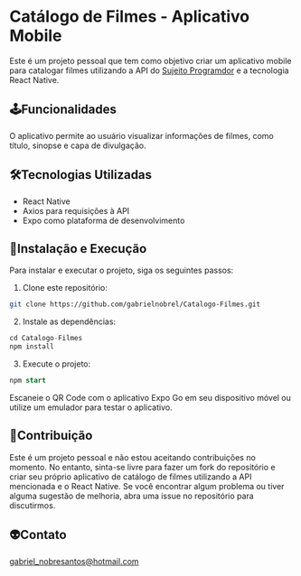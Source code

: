 # Catálogo de Filmes - Aplicativo Mobile

Este é um projeto pessoal que tem como objetivo criar um aplicativo mobile para catalogar filmes utilizando a API do [Sujeito Programdor](https://sujeitoprogramador.com/r-api/?api=filmes) e a tecnologia React Native.

## 🕹Funcionalidades
O aplicativo permite ao usuário visualizar informações de filmes, como título, sinopse e capa de divulgação.

## 🛠️Tecnologias Utilizadas
* React Native
* Axios para requisições à API
* Expo como plataforma de desenvolvimento

## :electric_plug:Instalação e Execução
Para instalar e executar o projeto, siga os seguintes passos:

1. Clone este repositório:
~~~bash 
git clone https://github.com/gabrielnobrel/Catalogo-Filmes.git
~~~
2. Instale as dependências:
~~~javascript
cd Catalogo-Filmes 
npm install
~~~
3. Execute o projeto:
~~~sql
npm start
~~~

Escaneie o QR Code com o aplicativo Expo Go em seu dispositivo móvel ou utilize um emulador para testar o aplicativo.

## 🦾Contribuição
Este é um projeto pessoal e não estou aceitando contribuições no momento. No entanto, sinta-se livre para fazer um fork do repositório e criar seu próprio aplicativo de catálogo de filmes utilizando a API mencionada e o React Native. Se você encontrar algum problema ou tiver alguma sugestão de melhoria, abra uma issue no repositório para discutirmos.

## :alien:Contato
gabriel_nobresantos@hotmail.com

